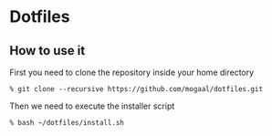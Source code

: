 # Dotfiles

## How to use it

First you need to clone the repository inside your home directory 

    % git clone --recursive https://github.com/mogaal/dotfiles.git

Then we need to execute the installer script

    % bash ~/dotfiles/install.sh

